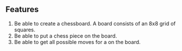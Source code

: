 ## Features
1. Be able to create a chessboard. A board consists of an 8x8 grid of squares.
2. Be able to put a chess piece on the board.
3. Be able to get all possible moves for a on the board.